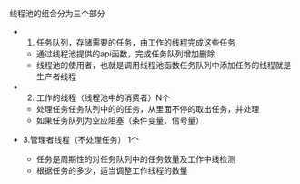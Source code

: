 线程池的组合分为三个部分
* 1. 任务队列，存储需要的任务，由工作的线程完成这些任务
    * 通过线程池提供的api函数，完成任务队列增加删除
    * 线程池的使用者，也就是调用线程池函数任务队列中添加任务的线程就是生产者线程

*  2. 工作的线程（线程池中的消费者）N个
    * 处理任务任务队列中的的任务，从里面不停的取出任务，并处理
    * 如果任务队列为空应阻塞（条件变量、信号量）
* 3.管理者线程（不处理任务） 1个
  * 任务是周期性的对任务队列中的任务数量及工作中线检测
  * 根据任务的多少，适当调整工作线程的数量